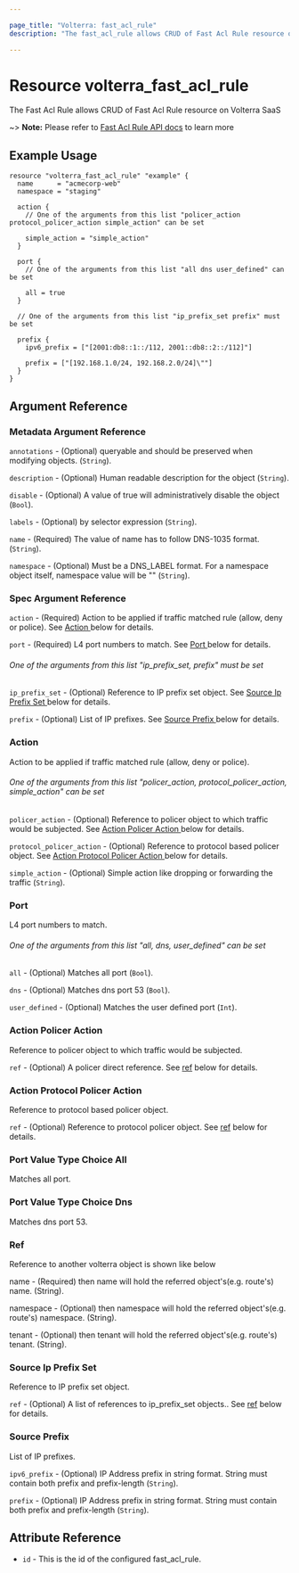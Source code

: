 ```yaml
---

page_title: "Volterra: fast_acl_rule"
description: "The fast_acl_rule allows CRUD of Fast Acl Rule resource on Volterra SaaS"

---
```


Resource volterra_fast_acl_rule
===============================

The Fast Acl Rule allows CRUD of Fast Acl Rule resource on Volterra SaaS

~> **Note:** Please refer to [Fast Acl Rule API docs](https://docs.cloud.f5.com/docs-v2/api/fast-acl-rule) to learn more

Example Usage
-------------

```hcl
resource "volterra_fast_acl_rule" "example" {
  name      = "acmecorp-web"
  namespace = "staging"

  action {
    // One of the arguments from this list "policer_action protocol_policer_action simple_action" can be set

    simple_action = "simple_action"
  }

  port {
    // One of the arguments from this list "all dns user_defined" can be set

    all = true
  }

  // One of the arguments from this list "ip_prefix_set prefix" must be set

  prefix {
    ipv6_prefix = ["[2001:db8::1::/112, 2001::db8::2::/112]"]

    prefix = ["[192.168.1.0/24, 192.168.2.0/24]\""]
  }
}

```

Argument Reference
------------------

### Metadata Argument Reference

`annotations` - (Optional) queryable and should be preserved when modifying objects. (`String`).

`description` - (Optional) Human readable description for the object (`String`).

`disable` - (Optional) A value of true will administratively disable the object (`Bool`).

`labels` - (Optional) by selector expression (`String`).

`name` - (Required) The value of name has to follow DNS-1035 format. (`String`).

`namespace` - (Optional) Must be a DNS_LABEL format. For a namespace object itself, namespace value will be "" (`String`).

### Spec Argument Reference

`action` - (Required) Action to be applied if traffic matched rule (allow, deny or police). See [Action ](#action) below for details.

`port` - (Required) L4 port numbers to match. See [Port ](#port) below for details.

###### One of the arguments from this list "ip_prefix_set, prefix" must be set

`ip_prefix_set` - (Optional) Reference to IP prefix set object. See [Source Ip Prefix Set ](#source-ip-prefix-set) below for details.

`prefix` - (Optional) List of IP prefixes. See [Source Prefix ](#source-prefix) below for details.

### Action

Action to be applied if traffic matched rule (allow, deny or police).

###### One of the arguments from this list "policer_action, protocol_policer_action, simple_action" can be set

`policer_action` - (Optional) Reference to policer object to which traffic would be subjected. See [Action Policer Action ](#action-policer-action) below for details.

`protocol_policer_action` - (Optional) Reference to protocol based policer object. See [Action Protocol Policer Action ](#action-protocol-policer-action) below for details.

`simple_action` - (Optional) Simple action like dropping or forwarding the traffic (`String`).

### Port

L4 port numbers to match.

###### One of the arguments from this list "all, dns, user_defined" can be set

`all` - (Optional) Matches all port (`Bool`).

`dns` - (Optional) Matches dns port 53 (`Bool`).

`user_defined` - (Optional) Matches the user defined port (`Int`).

### Action Policer Action

Reference to policer object to which traffic would be subjected.

`ref` - (Optional) A policer direct reference. See [ref](#ref) below for details.

### Action Protocol Policer Action

Reference to protocol based policer object.

`ref` - (Optional) Reference to protocol policer object. See [ref](#ref) below for details.

### Port Value Type Choice All

Matches all port.

### Port Value Type Choice Dns

Matches dns port 53.

### Ref

Reference to another volterra object is shown like below

name - (Required) then name will hold the referred object's(e.g. route's) name. (String).

namespace - (Optional) then namespace will hold the referred object's(e.g. route's) namespace. (String).

tenant - (Optional) then tenant will hold the referred object's(e.g. route's) tenant. (String).

### Source Ip Prefix Set

Reference to IP prefix set object.

`ref` - (Optional) A list of references to ip_prefix_set objects.. See [ref](#ref) below for details.

### Source Prefix

List of IP prefixes.

`ipv6_prefix` - (Optional) IP Address prefix in string format. String must contain both prefix and prefix-length (`String`).

`prefix` - (Optional) IP Address prefix in string format. String must contain both prefix and prefix-length (`String`).

Attribute Reference
-------------------

-	`id` - This is the id of the configured fast_acl_rule.
